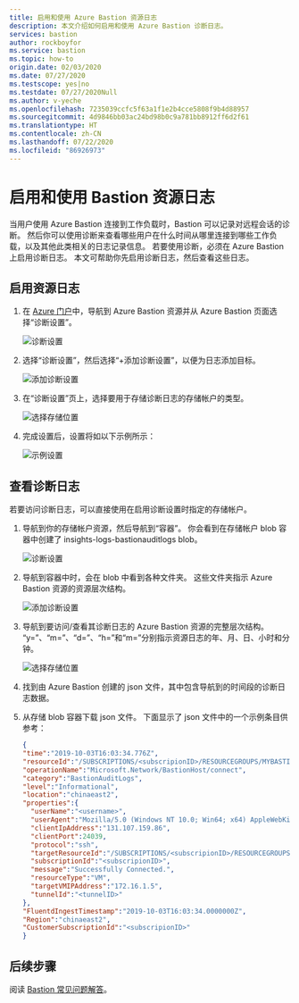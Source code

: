 ```yaml
---
title: 启用和使用 Azure Bastion 资源日志
description: 本文介绍如何启用和使用 Azure Bastion 诊断日志。
services: bastion
author: rockboyfor
ms.service: bastion
ms.topic: how-to
origin.date: 02/03/2020
ms.date: 07/27/2020
ms.testscope: yes|no
ms.testdate: 07/27/2020Null
ms.author: v-yeche
ms.openlocfilehash: 7235039ccfc5f63a1f1e2b4cce5808f9b4d88957
ms.sourcegitcommit: 4d9846bb03ac24bd98b0c9a781bb8912ff6d2f61
ms.translationtype: HT
ms.contentlocale: zh-CN
ms.lasthandoff: 07/22/2020
ms.locfileid: "86926973"
---
```

<!--Verified Failed-->
<!--RELEASE BEFORE CONFIRMATION-->
# <a name="enable-and-work-with-bastion-resource-logs"></a>启用和使用 Bastion 资源日志

当用户使用 Azure Bastion 连接到工作负载时，Bastion 可以记录对远程会话的诊断。 然后你可以使用诊断来查看哪些用户在什么时间从哪里连接到哪些工作负载，以及其他此类相关的日志记录信息。 若要使用诊断，必须在 Azure Bastion 上启用诊断日志。 本文可帮助你先启用诊断日志，然后查看这些日志。

<a name="enable"></a>
## <a name="enable-the-resource-log"></a>启用资源日志

1. 在 [Azure 门户](https://portal.azure.cn)中，导航到 Azure Bastion 资源并从 Azure Bastion 页面选择“诊断设置”。

    ![诊断设置](./media/diagnostic-logs/1diagnostics-settings.png)
2. 选择“诊断设置”，然后选择“+添加诊断设置”，以便为日志添加目标。

    ![添加诊断设置](./media/diagnostic-logs/2add-diagnostic-setting.png)
3. 在“诊断设置”页上，选择要用于存储诊断日志的存储帐户的类型。

    ![选择存储位置](./media/diagnostic-logs/3add-storage-account.png)
4. 完成设置后，设置将如以下示例所示：

    ![示例设置](./media/diagnostic-logs/4example-settings.png)

<a name="view"></a>
## <a name="view-diagnostics-log"></a>查看诊断日志

若要访问诊断日志，可以直接使用在启用诊断设置时指定的存储帐户。

1. 导航到你的存储帐户资源，然后导航到“容器”。 你会看到在存储帐户 blob 容器中创建了 insights-logs-bastionauditlogs blob。

    ![诊断设置](./media/diagnostic-logs/1-navigate-to-logs.png)
2. 导航到容器中时，会在 blob 中看到各种文件夹。 这些文件夹指示 Azure Bastion 资源的资源层次结构。

    ![添加诊断设置](./media/diagnostic-logs/2-resource-h.png)
3. 导航到要访问/查看其诊断日志的 Azure Bastion 资源的完整层次结构。 “y=”、“m=”、“d=”、“h=”和“m=”分别指示资源日志的年、月、日、小时和分钟。

    ![选择存储位置](./media/diagnostic-logs/3-resource-location.png)
4. 找到由 Azure Bastion 创建的 json 文件，其中包含导航到的时间段的诊断日志数据。

5. 从存储 blob 容器下载 json 文件。 下面显示了 json 文件中的一个示例条目供参考：

    ```json
    { 
    "time":"2019-10-03T16:03:34.776Z",
    "resourceId":"/SUBSCRIPTIONS/<subscripionID>/RESOURCEGROUPS/MYBASTION/PROVIDERS/MICROSOFT.NETWORK/BASTIONHOSTS/MYBASTION-BASTION",
    "operationName":"Microsoft.Network/BastionHost/connect",
    "category":"BastionAuditLogs",
    "level":"Informational",
    "location":"chinaeast2",
    "properties":{ 
      "userName":"<username>",
      "userAgent":"Mozilla/5.0 (Windows NT 10.0; Win64; x64) AppleWebKit/537.36 (KHTML, like Gecko) Chrome/77.0.3865.90 Safari/537.36",
      "clientIpAddress":"131.107.159.86",
      "clientPort":24039,
      "protocol":"ssh",
      "targetResourceId":"/SUBSCRIPTIONS/<subscripionID>/RESOURCEGROUPS/MYBASTION/PROVIDERS/MICROSOFT.COMPUTE/VIRTUALMACHINES/LINUX-KEY",
      "subscriptionId":"<subscripionID>",
      "message":"Successfully Connected.",
      "resourceType":"VM",
      "targetVMIPAddress":"172.16.1.5",
      "tunnelId":"<tunnelID>"
    },
    "FluentdIngestTimestamp":"2019-10-03T16:03:34.0000000Z",
    "Region":"chinaeast2",
    "CustomerSubscriptionId":"<subscripionID>"
    }
    ```

## <a name="next-steps"></a>后续步骤

阅读 [Bastion 常见问题解答](bastion-faq.md)。

<!-- Update_Description: new article about diagnostic logs -->
<!--NEW.date: 07/27/2020-->